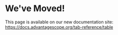 # We've Moved!

This page is available on our new documentation site: https://docs.advantagescope.org/tab-reference/table
